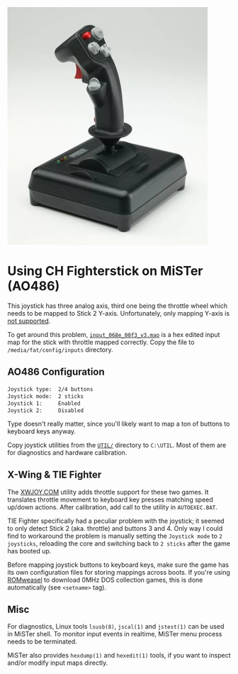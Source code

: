 ![](ch_fighterstick.jpeg)

# Using CH Fighterstick on MiSTer (AO486)

This joystick has three analog axis, third one being the throttle wheel which
needs to be mapped to Stick 2 Y-axis. Unfortunately, only mapping Y-axis is
[not supported](https://github.com/MiSTer-devel/Main_MiSTer/issues/723).

To get around this problem, [`input_068e_00f3_v3.map`](input_068e_00f3_v3.map) is a hex edited input map
for the stick with throttle mapped correctly. Copy the file to
`/media/fat/config/inputs` directory.

## AO486 Configuration

```
Joystick type:  2/4 buttons
Joystick mode:  2 sticks
Joystick 1:     Enabled
Joystick 2:     Disabled
```

Type doesn't really matter, since you'll likely want to map a ton of buttons to
keyboard keys anyway.

Copy joystick utilities from the [`UTIL/`](UTIL/) directory to `C:\UTIL`. Most of them
are for diagnostics and hardware calibration.

## X-Wing & TIE Fighter

The [XWJOY.COM](https://github.com/pagej97/xwjoy-redux) utility adds throttle
support for these two games. It translates throttle movement to keyboard key
presses matching speed up/down actions. After calibration, add call to the
utility in `AUTOEXEC.BAT`.

TIE Fighter specifically had a peculiar problem with the joystick; it seemed to
only detect Stick 2 (aka. throttle) and buttons 3 and 4. Only way I could find
to workaround the problem is manually setting the `Joystick mode` to `2
joysticks`, reloading the core and switching back to `2 sticks` after the game
has booted up.

Before mapping joystick buttons to keyboard keys, make sure the game has its
own configuration files for storing mappings across boots. If you're using
[ROMweasel](https://github.com/Koston-0xDEADBEEF/MiSTer-ROMweasel) to download
0MHz DOS collection games, this is done automatically (see `<setname>` tag).

## Misc

For diagnostics, Linux tools `lsusb(8)`, `jscal(1)` and `jstest(1)` can be used
in MiSTer shell. To monitor input events in realtime, MiSTer menu process needs
to be terminated.

MiSTer also provides `hexdump(1)` and `hexedit(1)` tools, if you want to
inspect and/or modify input maps directly.
